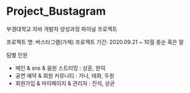 # Project_Bustagram

부경대학교 자바 개발자 양성과정 파이널 프로젝트 

프로젝트 명: 버스타그램(가제)
프로젝트 기간: 2020.09.21 ~ 10월 중순 혹은 말 

팀별 인원 
- 메인 & sns & 음원 스트리밍 : 상훈, 원익 
- 공연 예약 & 회원 커뮤니티 : 가나, 태화, 두원
- 회원가입 & 마이페이지 & 관리자 : 진석, 상균

